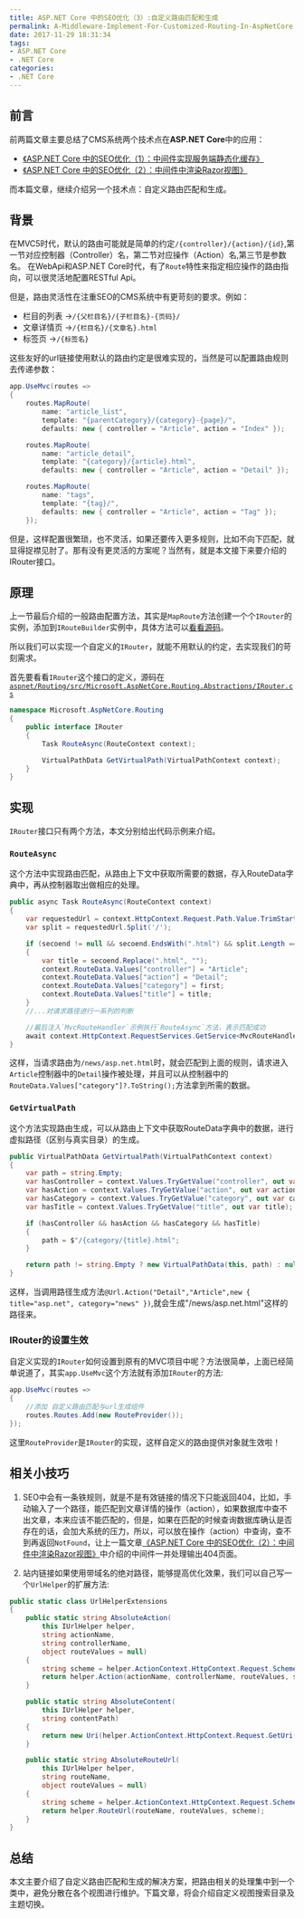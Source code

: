 ```yaml
---
title: ASP.NET Core 中的SEO优化（3）:自定义路由匹配和生成
permalink: A-Middleware-Implement-For-Customized-Routing-In-AspNetCore
date: 2017-11-29 18:31:34
tags:
- ASP.NET Core
- .NET Core
categories:
- .NET Core
---
```


## 前言

前两篇文章主要总结了CMS系统两个技术点在**ASP.NET Core**中的应用：
- [《ASP.NET Core 中的SEO优化（1）：中间件实现服务端静态化缓存》](A-Middleware-Implement-For-Server-Side-Static-Caching-In-AspNetCore.html)
- [《ASP.NET Core 中的SEO优化（2）：中间件中渲染Razor视图》](A-Middleware-Implement-For-Rendering-Razor-Views-In-AspNetCore)

而本篇文章，继续介绍另一个技术点：自定义路由匹配和生成。

## 背景

在MVC5时代，默认的路由可能就是简单的约定`/{controller}/{action}/{id}`,第一节对应控制器（Controller）名，第二节对应操作（Action）名,第三节是参数名。
在WebApi和ASP.NET Core时代，有了`Route`特性来指定相应操作的路由指向，可以很灵活地配置RESTful Api。

但是，路由灵活性在注重SEO的CMS系统中有更苛刻的要求。例如：

- 栏目的列表 ->`/{父栏目名}/{子栏目名}-{页码}/`
- 文章详情页 ->`/{栏目名}/{文章名}.html`
- 标签页 ->`/{标签名}`

这些友好的url链接使用默认的路由约定是很难实现的，当然是可以配置路由规则去传递参数：

```csharp
app.UseMvc(routes =>
{
    routes.MapRoute(
        name: "article_list",
        template: "{parentCategory}/{category}-{page}/",
        defaults: new { controller = "Article", action = "Index" });

    routes.MapRoute(
        name: "article_detail",
        template: "{category}/{article}.html",
        defaults: new { controller = "Article", action = "Detail" });

    routes.MapRoute(
        name: "tags",
        template: "{tag}/",
        defaults: new { controller = "Article", action = "Tag" });
    });
```

但是，这样配置很繁琐，也不灵活，如果还要传入更多规则，比如不向下匹配，就显得捉襟见肘了。那有没有更灵活的方案呢？当然有，就是本文接下来要介绍的IRouter接口。

## 原理

上一节最后介绍的一般路由配置方法，其实是`MapRoute`方法创建一个个`IRouter`的实例，添加到`IRouteBuilder`实例中，具体方法可以[看看源码](https://github.com/aspnet/Routing/blob/032bcf43b2cefe641fc6ee9ef3ab0769024a182c/src/Microsoft.AspNetCore.Routing/MapRouteRouteBuilderExtensions.cs#L97)。

所以我们可以实现一个自定义的`IRouter`，就能不用默认的约定，去实现我们的苛刻需求。

首先要看看`IRouter`这个接口的定义，源码在[`aspnet/Routing/src/Microsoft.AspNetCore.Routing.Abstractions/IRouter.cs`](https://github.com/aspnet/Routing/blob/032bcf43b2cefe641fc6ee9ef3ab0769024a182c/src/Microsoft.AspNetCore.Routing.Abstractions/IRouter.cs)

```csharp
namespace Microsoft.AspNetCore.Routing
{
    public interface IRouter
    {
        Task RouteAsync(RouteContext context);

        VirtualPathData GetVirtualPath(VirtualPathContext context);
    }
}
```

## 实现

`IRouter`接口只有两个方法，本文分别给出代码示例来介绍。

### `RouteAsync`

这个方法中实现路由匹配，从路由上下文中获取所需要的数据，存入RouteData字典中，再从控制器取出做相应的处理。

```csharp
public async Task RouteAsync(RouteContext context)
{
    var requestedUrl = context.HttpContext.Request.Path.Value.TrimStart('/').ToLower();
    var split = requestedUrl.Split('/');

    if (secoend != null && secoend.EndsWith(".html") && split.Length == 2)
    {
        var title = secoend.Replace(".html", "");
        context.RouteData.Values["controller"] = "Article";
        context.RouteData.Values["action"] = "Detail";
        context.RouteData.Values["category"] = first;
        context.RouteData.Values["title"] = title;
    }
    //...对请求路径进行一系列的判断

    //最后注入`MvcRouteHandler`示例执行`RouteAsync`方法，表示匹配成功
    await context.HttpContext.RequestServices.GetService<MvcRouteHandler>().RouteAsync(context);
}
```

这样，当请求路由为`/news/asp.net.html`时，就会匹配到上面的规则，请求进入`Article`控制器中的`Detail`操作被处理，并且可以从控制器中的`RouteData.Values["category"]?.ToString();`方法拿到所需的数据。

### `GetVirtualPath`

这个方法实现路由生成，可以从路由上下文中获取RouteData字典中的数据，进行虚拟路径（区别与真实目录）的生成。

```csharp
public VirtualPathData GetVirtualPath(VirtualPathContext context)
{
    var path = string.Empty;
    var hasController = context.Values.TryGetValue("controller", out var controller);
    var hasAction = context.Values.TryGetValue("action", out var action);
    var hasCategory = context.Values.TryGetValue("category", out var category);
    var hasTitle = context.Values.TryGetValue("title", out var title);

    if (hasController && hasAction && hasCategory && hasTitle)
    {
        path = $"/{category/{title}.html";
    }

    return path != string.Empty ? new VirtualPathData(this, path) : null;
}
```

这样，当调用路径生成方法`@Url.Action("Detail","Article",new { title="asp.net", category="news" })`,就会生成"/news/asp.net.html"这样的路径来。

### IRouter的设置生效

自定义实现的`IRouter`如何设置到原有的MVC项目中呢？方法很简单，上面已经简单说道了，其实`app.UseMvc`这个方法就有添加`IRouter`的方法:

```csharp
app.UseMvc(routes =>
{
    //添加 自定义路由匹配与url生成组件
    routes.Routes.Add(new RouteProvider());
});
```

这里`RouteProvider`是`IRouter`的实现，这样自定义的路由提供对象就生效啦！

## 相关小技巧

1. SEO中会有一条铁规则，就是不是有效链接的情况下只能返回404，比如，手动输入了一个路径，能匹配到文章详情的操作（action），如果数据库中查不出文章，本来应该不能匹配的，但是，如果在匹配的时候查询数据库确认是否存在的话，会加大系统的压力，所以，可以放在操作（action）中查询，查不到再返回`NotFound`，让上一篇文章[《ASP.NET Core 中的SEO优化（2）：中间件中渲染Razor视图》](A-Middleware-Implement-For-Rendering-Razor-Views-In-AspNetCore)中介绍的中间件一并处理输出404页面。

2. 站内链接如果使用带域名的绝对路径，能够提高优化效果，我们可以自己写一个`UrlHelper`的扩展方法:

```csharp
public static class UrlHelperExtensions
{
    public static string AbsoluteAction(
        this IUrlHelper helper,
        string actionName,
        string controllerName,
        object routeValues = null)
    {
        string scheme = helper.ActionContext.HttpContext.Request.Scheme;
        return helper.Action(actionName, controllerName, routeValues, scheme);
    }

    public static string AbsoluteContent(
        this IUrlHelper helper,
        string contentPath)
    {
        return new Uri(helper.ActionContext.HttpContext.Request.GetUri(), helper.Content(contentPath)).ToString();
    }

    public static string AbsoluteRouteUrl(
        this IUrlHelper helper,
        string routeName,
        object routeValues = null)
    {
        string scheme = helper.ActionContext.HttpContext.Request.Scheme;
        return helper.RouteUrl(routeName, routeValues, scheme);
    }
}
```

## 总结

本文主要介绍了自定义路由匹配和生成的解决方案，把路由相关的处理集中到一个类中，避免分散在各个视图进行维护。下篇文章，将会介绍自定义视图搜索目录及主题切换。